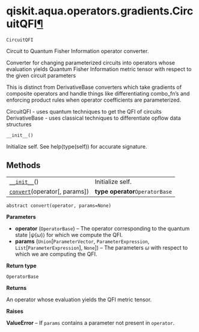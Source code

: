 # qiskit.aqua.operators.gradients.CircuitQFI[¶](#qiskit-aqua-operators-gradients-circuitqfi "Permalink to this headline")

<span id="undefined" />

`CircuitQFI`

Circuit to Quantum Fisher Information operator converter.

Converter for changing parameterized circuits into operators whose evaluation yields Quantum Fisher Information metric tensor with respect to the given circuit parameters

This is distinct from DerivativeBase converters which take gradients of composite operators and handle things like differentiating combo\_fn’s and enforcing product rules when operator coefficients are parameterized.

CircuitQFI - uses quantum techniques to get the QFI of circuits DerivativeBase - uses classical techniques to differentiate opflow data structures

<span id="undefined" />

`__init__()`

Initialize self. See help(type(self)) for accurate signature.

## Methods

|                                                                                                                                            |                                 |
| ------------------------------------------------------------------------------------------------------------------------------------------ | ------------------------------- |
| [`__init__`](#qiskit.aqua.operators.gradients.CircuitQFI.__init__ "qiskit.aqua.operators.gradients.CircuitQFI.__init__")()                 | Initialize self.                |
| [`convert`](#qiskit.aqua.operators.gradients.CircuitQFI.convert "qiskit.aqua.operators.gradients.CircuitQFI.convert")(operator\[, params]) | **type operator**`OperatorBase` |

<span id="undefined" />

`abstract convert(operator, params=None)`

**Parameters**

*   **operator** (`OperatorBase`) – The operator corresponding to the quantum state $|\psi(\omega)\rangle$ for which we compute the QFI.
*   **params** (`Union`\[`ParameterVector`, `ParameterExpression`, `List`\[`ParameterExpression`], `None`]) – The parameters $\omega$ with respect to which we are computing the QFI.

**Return type**

`OperatorBase`

**Returns**

An operator whose evaluation yields the QFI metric tensor.

**Raises**

**ValueError** – If `params` contains a parameter not present in `operator`.
